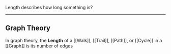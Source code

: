 
Length describes how long something is?

---
## Graph Theory

In graph theory, the **Length** of a [[Walk]], [[Trail]], [[Path]], or [[Cycle]] in a [[Graph]] is its number of edges